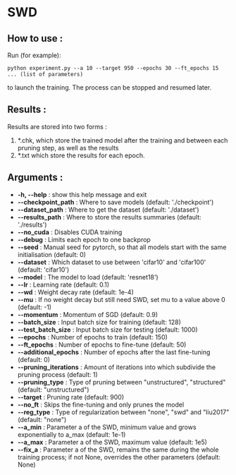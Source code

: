 # SWD


## How to use :

Run (for example):

    python experiment.py --a 10 --target 950 --epochs 30 --ft_epochs 15 ... (list of parameters)
    
to launch the training. The process can be stopped and resumed later.

## Results :

Results are stored into two forms : 
1) *.chk, which store the trained model after the training and between each pruning step, as well as the results
2) *.txt which store the results for each epoch.

## Arguments :

* **-h, --help** : show this help message and exit
* **--checkpoint_path** : Where to save models (default: './checkpoint')
* **--dataset_path** : Where to get the dataset (default: './dataset')
* **--results_path** : Where to store the results summaries (default: './results')
* **--no_cuda** : Disables CUDA training
* **--debug** : Limits each epoch to one backprop
* **--seed** : Manual seed for pytorch, so that all models start with the same initialisation (default: 0)
* **--dataset** : Which dataset to use between 'cifar10' and 'cifar100' (default: 'cifar10')
* **--model** : The model to load (default: 'resnet18')
* **--lr** : Learning rate (default: 0.1)
* **--wd** : Weight decay rate (default: 1e-4)
* **--mu** : If no weight decay but still need SWD, set mu to a value above 0 (default: -1)
* **--momentum** : Momentum of SGD (default: 0.9)
* **--batch_size** : Input batch size for training (default: 128)
* **--test_batch_size** : Input batch size for testing (default: 1000)
* **--epochs** : Number of epochs to train (default: 150)
* **--ft_epochs** : Number of epochs to fine-tune (default: 50)
* **--additional_epochs** : Number of epochs after the last fine-tuning (default: 0)
* **--pruning_iterations** : Amount of iterations into which subdivide the pruning process (default: 1)
* **--pruning_type** : Type of pruning between "unstructured", "structured" (default: "unstructured")
* **--target** : Pruning rate (default: 900)
* **--no_ft** : Skips the fine-tuning and only prunes the model
* **--reg_type** : Type of regularization between "none", "swd" and "liu2017" (default: "none")
* **--a_min** : Parameter a of the SWD, minimum value and grows exponentially to a_max (default: 1e-1)
* **--a_max** : Parameter a of the SWD, maximum value (default: 1e5)
* **--fix_a** : Parameter a of the SWD, remains the same during the whole training process; if not None, overrides the other parameters (default: None)